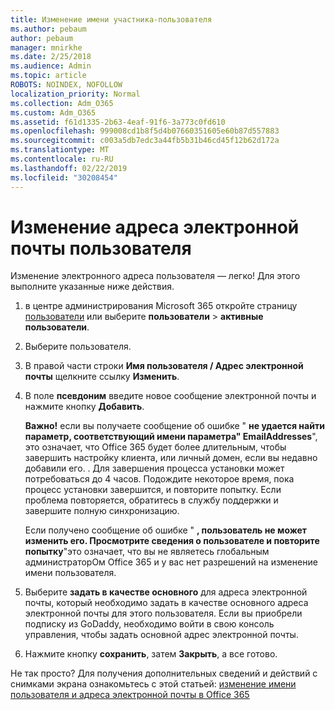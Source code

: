 ```yaml
---
title: Изменение имени участника-пользователя
ms.author: pebaum
author: pebaum
manager: mnirkhe
ms.date: 2/25/2018
ms.audience: Admin
ms.topic: article
ROBOTS: NOINDEX, NOFOLLOW
localization_priority: Normal
ms.collection: Adm_O365
ms.custom: Adm_O365
ms.assetid: f61d1335-2b63-4eaf-91f6-3a773c0fd610
ms.openlocfilehash: 999008cd1b8f5d4b07660351605e60b87d557883
ms.sourcegitcommit: c003a5db7edc3a44fb5b31b46cd45f12b62d172a
ms.translationtype: MT
ms.contentlocale: ru-RU
ms.lasthandoff: 02/22/2019
ms.locfileid: "30208454"
---
```

# <a name="change-a-users-email-address"></a>Изменение адреса электронной почты пользователя

Изменение электронного адреса пользователя — легко! Для этого выполните указанные ниже действия.
  
1. в центре администрирования Microsoft 365 откройте страницу [пользователи](https://go.microsoft.com/fwlink/p/?linkid=834822) или выберите **пользователи** \> **активные пользователи**.
    
2. Выберите пользователя.
    
3. В правой части строки **Имя пользователя / Адрес электронной почты** щелкните ссылку **Изменить**.
    
4. В поле **псевдоним** введите новое сообщение электронной почты и нажмите кнопку **Добавить**.
    
    **Важно!** если вы получаете сообщение об ошибке " **не удается найти параметр, соответствующий имени параметра" EmailAddresses**", это означает, что Office 365 будет более длительным, чтобы завершить настройку клиента, или личный домен, если вы недавно добавили его. . Для завершения процесса установки может потребоваться до 4 часов. Подождите некоторое время, пока процесс установки завершится, и повторите попытку. Если проблема повторяется, обратитесь в службу поддержки и завершите полную синхронизацию.
    
    Если получено сообщение об ошибке " **, пользователь не может изменить его. Просмотрите сведения о пользователе и повторите попытку**"это означает, что вы не являетесь глобальным администраторОм Office 365 и у вас нет разрешений на изменение имени пользователя.
    
5. Выберите **задать в качестве основного** для адреса электронной почты, который необходимо задать в качестве основного адреса электронной почты для этого пользователя. Если вы приобрели подписку из GoDaddy, необходимо войти в свою консоль управления, чтобы задать основной адрес электронной почты. 
    
6. Нажмите кнопку **сохранить**, затем **Закрыть**, а все готово.
    
Не так просто? Для получения дополнительных сведений и действий с снимками экрана ознакомьтесь с этой статьей: [изменение имени пользователя и адреса электронной почты в Office 365](https://support.office.com/article/Change-a-user-name-and-email-address-in-Office-365-fb5ac074-e203-4e1f-9843-b9d1a3e03297.aspx)
  

